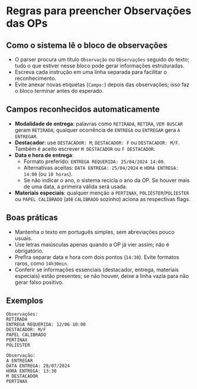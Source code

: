 # Regras para preencher Observações das OPs

## Como o sistema lê o bloco de observações
- O parser procura um título `Observação` ou `Observações` seguido do texto; tudo o que estiver nesse bloco pode gerar informações estruturadas.
- Escreva cada instrução em uma linha separada para facilitar o reconhecimento.
- Evite anexar novas etiquetas (`Campo:`) depois das observações; isso faz o bloco terminar antes do esperado.

## Campos reconhecidos automaticamente
- **Modalidade de entrega**: palavras como `RETIRADA`, `RETIRA`, `VEM BUSCAR` geram `RETIRADA`; qualquer ocorrência de `ENTREGA` ou `ENTREGAR` gera `A ENTREGAR`.
- **Destacador**: use `DESTACADOR: M`, `DESTACADOR: F` ou `DESTACADOR: M/F`. Também é aceito escrever `M DESTACADOR` ou `F DESTACADOR`.
- **Data e hora de entrega**:
  - Formato preferido: `ENTREGA REQUERIDA: 25/04/2024 14:00`.
  - Alternativas aceitas: `DATA ENTREGA: 25/04/2024` e `HORA ENTREGA: 14:00` (ou `10 horas`).
  - Se não indicar o ano, o sistema recicla o ano da OP. Se houver mais de uma data, a primeira válida será usada.
- **Materiais especiais**: qualquer menção a `PERTINAX`, `POLIÉSTER`/`POLIESTER` ou `PAPEL CALIBRADO` (até `CALIBRADO` sozinho) aciona as respectivas flags.

## Boas práticas
- Mantenha o texto em português simples, sem abreviações pouco usuais.
- Use letras maiúsculas apenas quando a OP já vier assim; não é obrigatório.
- Prefira separar data e hora com dois pontos (`14:30`). Evite formatos raros, como `14h30min`.
- Conferir se informações essenciais (destacador, entrega, materiais especiais) estão presentes; se não houver, deixe a linha vazia para não gerar falso positivo.

## Exemplos
```
Observações:
RETIRADA
ENTREGA REQUERIDA: 12/06 10:00
DESTACADOR: M/F
PAPEL CALIBRADO
PERTINAX
POLIESTER
```

```
Observação:
A ENTREGAR
DATA ENTREGA: 28/07/2024
HORA ENTREGA: 13:30
M DESTACADOR
PERTINAX
```
